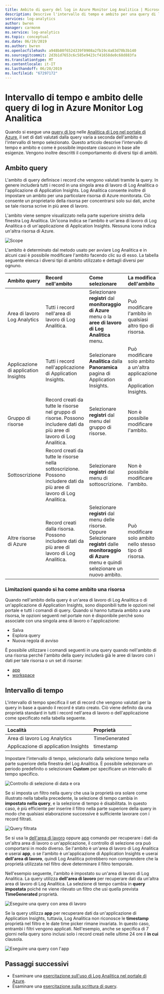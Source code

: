 ```yaml
---
title: Ambito di query del log in Azure Monitor Log Analitica | Microsoft Docs
description: Descrive l'intervallo di tempo e ambito per una query di log in Azure Monitor Log Analitica.
services: log-analytics
author: bwren
manager: carmonm
ms.service: log-analytics
ms.topic: conceptual
ms.date: 06/19/2019
ms.author: bwren
ms.openlocfilehash: a948b80f6524339f0908a2fb19c4a83d70b3b140
ms.sourcegitcommit: 2d3b1d7653c6c585e9423cf41658de0c68d883fa
ms.translationtype: MT
ms.contentlocale: it-IT
ms.lasthandoff: 06/20/2019
ms.locfileid: "67297172"
---
```

# <a name="log-query-scope-and-time-range-in-azure-monitor-log-analytics"></a>Intervallo di tempo e ambito delle query di log in Azure Monitor Log Analitica
Quando si esegue una [query di log](log-query-overview.md) nelle [Analitica di Log nel portale di Azure](get-started-portal.md), il set di dati valutati dalla query varia a seconda dell'ambito e l'intervallo di tempo selezionato. Questo articolo descrive l'intervallo di tempo e ambito e come è possibile impostare ciascuno in base alle esigenze. Vengono inoltre descritti il comportamento di diversi tipi di ambiti.


## <a name="query-scope"></a>Ambito query
L'ambito di query definisce i record che vengono valutati tramite la query. In genere includerà tutti i record in una singola area di lavoro di Log Analitica o l'applicazione di Application Insights. Log Analitica consente inoltre di impostare un ambito per una particolare risorsa di Azure monitorata. Ciò consente un proprietario della risorsa per concentrarsi solo sui dati, anche se tale risorsa scrive in più aree di lavoro.

L'ambito viene sempre visualizzato nella parte superiore sinistra della finestra Log Analitica. Un'icona indica se l'ambito è un'area di lavoro di Log Analitica o di un'applicazione di Application Insights. Nessuna icona indica un'altra risorsa di Azure.

![`Scope`](media/scope/scope.png)

L'ambito è determinato dal metodo usato per avviare Log Analitica e in alcuni casi è possibile modificare l'ambito facendo clic su di esso. La tabella seguente elenca i diversi tipi di ambito utilizzato e dettagli diversi per ognuno.

| Ambito query | Record nell'ambito | Come selezionare | La modifica dell'ambito |
|:---|:---|:---|:---|
| Area di lavoro Log Analytics | Tutti i record nell'area di lavoro di Log Analitica. | Selezionare **registri** dal **monitoraggio di Azure** menu o la **aree di lavoro di Log Analitica** menu.  | Può modificare l'ambito in qualsiasi altro tipo di risorsa. |
| Applicazione di application Insights | Tutti i record nell'applicazione di Application Insights. | Selezionare **Analitica** dalla **Panoramica** pagina di Application Insights. | Può modificare solo ambito a un'altra applicazione di Application Insights. |
| Gruppo di risorse | Record creati da tutte le risorse nel gruppo di risorse. Possono includere dati da più aree di lavoro di Log Analitica. | Selezionare **registri** dal menu del gruppo di risorse. | Non è possibile modificare l'ambito.|
| Sottoscrizione | Record creati da tutte le risorse nella sottoscrizione. Possono includere dati da più aree di lavoro di Log Analitica. | Selezionare **registri** dal menu di sottoscrizione.   | Non è possibile modificare l'ambito. |
| Altre risorse di Azure | Record creati dalla risorsa. Possono includere dati da più aree di lavoro di Log Analitica.  | Selezionare **registri** dal menu delle risorse.<br>Oppure<br>Selezionare **registri** dalle **monitoraggio di Azure** menu e quindi selezionare un nuovo ambito. | Può modificare solo ambito nello stesso tipo di risorsa. |

### <a name="limitations-when-scoped-to-a-resource"></a>Limitazioni quando si ha come ambito una risorsa

Quando nell'ambito della query è un'area di lavoro di Log Analitica o di un'applicazione di Application Insights, sono disponibili tutte le opzioni nel portale e tutti i comandi di query. Quando si hanno tuttavia ambito a una risorsa, le opzioni seguenti nel portale non è disponibile perché sono associate con una singola area di lavoro o l'applicazione:

- Salva
- Esplora query
- Nuova regola di avviso

È possibile utilizzare i comandi seguenti in una query quando nell'ambito di una risorsa perché l'ambito della query includerà già le aree di lavoro con i dati per tale risorsa o un set di risorse:

- [app](app-expression.md)
- [workspace](workspace-expression.md)
 


## <a name="time-range"></a>Intervallo di tempo
L'intervallo di tempo specifica il set di record che vengono valutati per la query in base a quando il record è stato creato. Ciò viene definito da una proprietà standard in tutti i record nell'area di lavoro o dell'applicazione come specificato nella tabella seguente.

| Località | Proprietà |
|:---|:---|
| Area di lavoro Log Analytics          | TimeGenerated |
| Applicazione di application Insights | timestamp     |

Impostare l'intervallo di tempo, selezionarlo dalla selezione tempo nella parte superiore della finestra del Log Analitica.  È possibile selezionare un periodo predefinito o selezionare **Custom** per specificare un intervallo di tempo specifico.

![Controllo di selezione di data e ora](media/scope/time-picker.png)

Se si imposta un filtro nella query che usa la proprietà ora solare come illustrato nella tabella precedente, la selezione di tempo cambia in **impostato nella query**, e la selezione di tempo è disabilitata. In questo caso, è più efficiente per inserire il filtro nella parte superiore della query in modo che qualsiasi elaborazione successive è sufficiente lavorare con i record filtrati.

![Query filtrata](media/scope/query-filtered.png)

Se si usa la [dell'area di lavoro](workspace-expression.md) oppure [app](app-expression.md) comando per recuperare i dati da un'altra area di lavoro o un'applicazione, il controllo di selezione ora può comportarsi in modo diverso. Se l'ambito è un'area di lavoro di Log Analitica e userai **app**, o se l'ambito è un'applicazione di Application Insights e userai **dell'area di lavoro**, quindi Log Analitica potrebbero non comprendere che la proprietà utilizzata nel filtro deve determinare il filtro temporale.

Nell'esempio seguente, l'ambito è impostato su un'area di lavoro di Log Analitica.  La query utilizza **dell'area di lavoro** per recuperare dati da un'altra area di lavoro di Log Analitica. La selezione di tempo cambia in **query impostata** poiché ne viene rilevato un filtro che usi quella prevista **TimeGenerated** proprietà.

![Eseguire una query con area di lavoro](media/scope/query-workspace.png)

Se la query utilizza **app** per recuperare dati da un'applicazione di Application Insights, tuttavia, Log Analitica non riconosce le **timestamp** proprietà nel filtro e le date time picker rimane invariata. In questo caso, entrambi i filtri vengono applicati. Nell'esempio, anche se specifica di 7 giorni nella query sono inclusi solo i record creati nelle ultime 24 ore il **in cui** clausola.

![Eseguire una query con l'app](media/scope/query-app.png)

## <a name="next-steps"></a>Passaggi successivi

- Esaminare una [esercitazione sull'uso di Log Analitica nel portale di Azure](get-started-portal.md).
- Esaminare una [esercitazione sulla scrittura di query](get-started-queries.md).